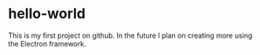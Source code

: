 # hello-world
This is my first project on github.
In the future I plan on creating more using the Electron framework.
